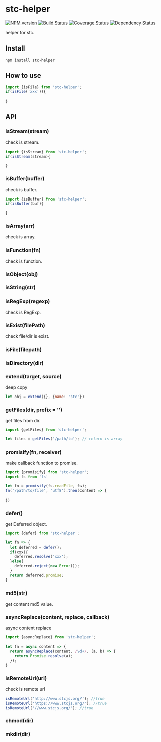 # stc-helper

[![NPM version](https://img.shields.io/npm/v/stc-helper.svg?style=flat-square)](http://badge.fury.io/js/stc-helper)
[![Build Status](https://travis-ci.org/stcjs/stc-helper.svg?branch=master)](https://travis-ci.org/stcjs/stc-helper)
[![Coverage Status](https://coveralls.io/repos/github/stcjs/stc-helper/badge.svg?branch=master)](https://coveralls.io/github/stcjs/stc-helper?branch=master)
[![Dependency Status](https://david-dm.org/stcjs/stc-helper.svg)](https://david-dm.org/stcjs/stc-helper)

helper for stc.

## Install

```
npm install stc-helper
```

## How to use

```js
import {isFile} from 'stc-helper';
if(isFile('xxx')){
  
}
```

## API

### isStream(stream)

check is stream.

```js
import {isStream} from 'stc-helper';
if(isStream(stream){
  
}
```

### isBuffer(buffer)

check is buffer.

```js
import {isBuffer} from 'stc-helper';
if(isBuffer(buf){
  
}
```

### isArray(arr)

check is array.

### isFunction(fn)

check is function.

### isObject(obj)

### isString(str)


### isRegExp(regexp)

check is RegExp.

### isExist(filePath)

check file/dir is exist.

### isFile(filepath)

### isDirectory(dir)


### extend(target, source)

deep copy

```js
let obj = extend({}, {name: 'stc'})
```

### getFiles(dir, prefix = '')

get files from dir.

```js
import {getFiles} from 'stc-helper';

let files = getFiles('/path/to'); // return is array

```

### promisify(fn, receiver)

make callback function to promise.

```js
import {promisify} from 'stc-helper';
import fs from 'fs'

let fn = promisify(fs.readFile, fs);
fn('/path/to/file', 'utf8').then(content => {
  
})
```

### defer()

get Deferred object.

```js
import {defer} from 'stc-helper';

let fn => {
  let deferred = defer();
  if(xxx){
    deferred.resolve('xxx');
  }else{
    deferred.reject(new Error());
  }
  return deferred.promise;
}

```

### md5(str)

get content md5 value.

### asyncReplace(content, replace, callback)

async content replace

```js
import {asyncReplace} from 'stc-helper';

let fn = async content => {
  return asyncReplace(content, /\d+/, (a, b) => {
    return Promise.resolve(a);
  });
}
```

### isRemoteUrl(url)

check is remote url

```js
isRemoteUrl('http://www.stcjs.org/'); //true
isRemoteUrl('https://www.stcjs.org/'); //true
isRemoteUrl('//www.stcjs.org/'); //true
```

### chmod(dir)

### mkdir(dir)
